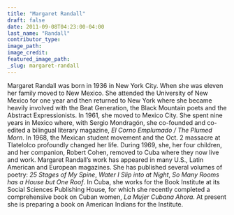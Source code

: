 ```yaml
---
title: "Margaret Randall"
draft: false
date: 2011-09-08T04:23:00-04:00
last_name: "Randall"
contributor_type:
image_path:
image_credit:
featured_image_path:
_slug: margaret-randall
---
```


Margaret Randall was born in 1936 in New York City. When she was eleven her family moved to New Mexico. She attended the University of New Mexico for one year and then returned to New York where she became heavily involved with the Beat Generation, the Black Mountain poets and the Abstract Expressionists. In 1961, she moved to Mexico City. She spent nine years in Mexico where, with Sergio Mondragón, she co-founded and co-edited a bilingual literary magazine, _El Corno Emplumado / The Plumed Morn_. In 1968, the Mexican student movement and the Oct. 2 massacre at Tlatelolco profoundly changed her life. During 1969, she, her four children, and her companion, Robert Cohen, removed to Cuba where they now live and work. Margaret Randall’s work has appeared in many U.S., Latin American and European magazines. She has published several volumes of poetry: _25 Stages of My Spine_, _Water I Slip into at Night_, _So Many Rooms has a House but One Roof_. In Cuba, she works for the Book Institute at its Social Sciences Publishing House, for which she recently completed a comprehensive book on Cuban women, _La Mujer Cubana Ahora_. At present she is preparing a book on American Indians for the Institute.

